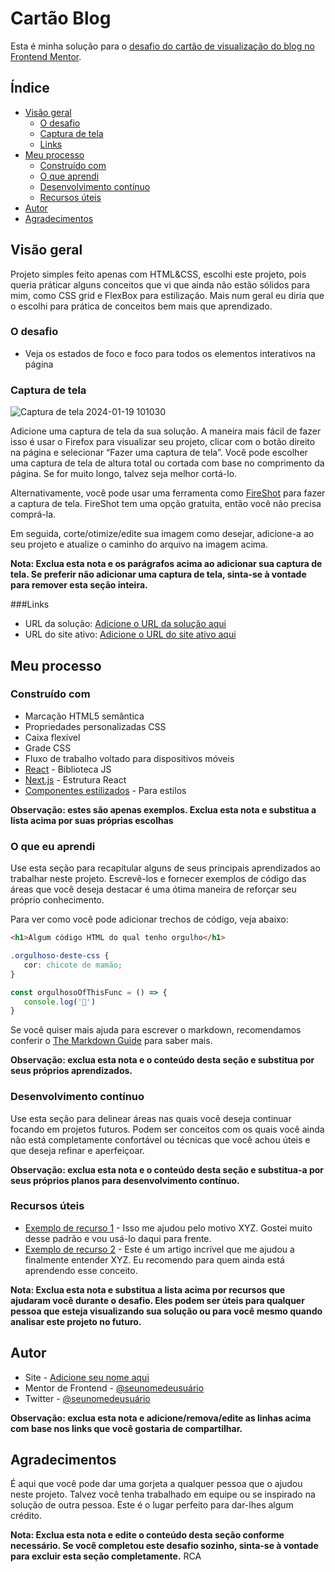 #   Cartão Blog

Esta é minha solução para o [desafio do cartão de visualização do blog no Frontend Mentor](https://www.frontendmentor.io/challenges/blog-preview-card-ckPaj01IcS).

## Índice

- [Visão geral](#visão-geral)
   - [O desafio](#o-desafio)
   - [Captura de tela](#captura-de-tela)
   - [Links](#links)
- [Meu processo](#meu-processo)
   - [Construído com](#construído-com)
   - [O que aprendi](#o-que-aprendi)
   - [Desenvolvimento contínuo](#desenvolvimento-contínuo)
   - [Recursos úteis](#useful-resources)
- [Autor](#autor)
- [Agradecimentos](#agradecimentos)

## Visão geral
Projeto simples feito apenas com HTML&CSS, escolhi este projeto, pois queria práticar alguns conceitos que vi que ainda não estão sólidos para mim, como CSS grid e FlexBox para estilização. Mais num geral eu diria que o escolhi para prática de conceitos bem mais que aprendizado.   

### O desafio
- Veja os estados de foco e foco para todos os elementos interativos na página

### Captura de tela

![Captura de tela 2024-01-19 101030](https://github.com/DaviEstev/Cartao-Blog/assets/111655855/895feca6-35db-495b-8744-bdae05b73a65)

Adicione uma captura de tela da sua solução. A maneira mais fácil de fazer isso é usar o Firefox para visualizar seu projeto, clicar com o botão direito na página e selecionar “Fazer uma captura de tela”. Você pode escolher uma captura de tela de altura total ou cortada com base no comprimento da página. Se for muito longo, talvez seja melhor cortá-lo.

Alternativamente, você pode usar uma ferramenta como [FireShot](https://getfireshot.com/) para fazer a captura de tela. FireShot tem uma opção gratuita, então você não precisa comprá-la.

Em seguida, corte/otimize/edite sua imagem como desejar, adicione-a ao seu projeto e atualize o caminho do arquivo na imagem acima.

**Nota: Exclua esta nota e os parágrafos acima ao adicionar sua captura de tela. Se preferir não adicionar uma captura de tela, sinta-se à vontade para remover esta seção inteira.**

###Links

- URL da solução: [Adicione o URL da solução aqui](https://your-solution-url.com)
- URL do site ativo: [Adicione o URL do site ativo aqui](https://your-live-site-url.com)

## Meu processo

### Construído com

- Marcação HTML5 semântica
- Propriedades personalizadas CSS
- Caixa flexível
- Grade CSS
- Fluxo de trabalho voltado para dispositivos móveis
- [React](https://reactjs.org/) - Biblioteca JS
- [Next.js](https://nextjs.org/) - Estrutura React
- [Componentes estilizados](https://styled-components.com/) - Para estilos

**Observação: estes são apenas exemplos. Exclua esta nota e substitua a lista acima por suas próprias escolhas**

### O que eu aprendi

Use esta seção para recapitular alguns de seus principais aprendizados ao trabalhar neste projeto. Escrevê-los e fornecer exemplos de código das áreas que você deseja destacar é uma ótima maneira de reforçar seu próprio conhecimento.

Para ver como você pode adicionar trechos de código, veja abaixo:

```html
<h1>Algum código HTML do qual tenho orgulho</h1>
```
```css
.orgulhoso-deste-css {
   cor: chicote de mamão;
}
```
```js
const orgulhosoOfThisFunc = () => {
   console.log('🎉')
}
```

Se você quiser mais ajuda para escrever o markdown, recomendamos conferir o [The Markdown Guide](https://www.markdownguide.org/) para saber mais.

**Observação: exclua esta nota e o conteúdo desta seção e substitua por seus próprios aprendizados.**

### Desenvolvimento contínuo

Use esta seção para delinear áreas nas quais você deseja continuar focando em projetos futuros. Podem ser conceitos com os quais você ainda não está completamente confortável ou técnicas que você achou úteis e que deseja refinar e aperfeiçoar.

**Observação: exclua esta nota e o conteúdo desta seção e substitua-a por seus próprios planos para desenvolvimento contínuo.**

### Recursos úteis

- [Exemplo de recurso 1](https://www.example.com) - Isso me ajudou pelo motivo XYZ. Gostei muito desse padrão e vou usá-lo daqui para frente.
- [Exemplo de recurso 2](https://www.example.com) - Este é um artigo incrível que me ajudou a finalmente entender XYZ. Eu recomendo para quem ainda está aprendendo esse conceito.

**Nota: Exclua esta nota e substitua a lista acima por recursos que ajudaram você durante o desafio. Eles podem ser úteis para qualquer pessoa que esteja visualizando sua solução ou para você mesmo quando analisar este projeto no futuro.**

## Autor

- Site - [Adicione seu nome aqui](https://www.seu-site.com)
- Mentor de Frontend - [@seunomedeusuário](https://www.frontendmentor.io/profile/seunomedeusuario)
- Twitter - [@seunomedeusuário](https://www.twitter.com/seunomedeusuário)

**Observação: exclua esta nota e adicione/remova/edite as linhas acima com base nos links que você gostaria de compartilhar.**

## Agradecimentos

É aqui que você pode dar uma gorjeta a qualquer pessoa que o ajudou neste projeto. Talvez você tenha trabalhado em equipe ou se inspirado na solução de outra pessoa. Este é o lugar perfeito para dar-lhes algum crédito.

**Nota: Exclua esta nota e edite o conteúdo desta seção conforme necessário. Se você completou este desafio sozinho, sinta-se à vontade para excluir esta seção completamente.**
RCA
